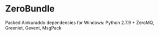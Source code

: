 # ZeroBundle

Packed Ainkuraddo dependencies for Windows: Python 2.7.9 + ZeroMQ, Greenlet, Gevent, MsgPack
